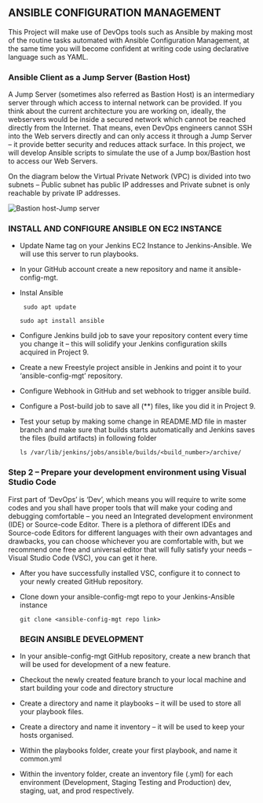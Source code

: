 ## ANSIBLE CONFIGURATION MANAGEMENT

This Project will make use of DevOps tools such as Ansible by making most of the routine tasks automated with Ansible Configuration Management, at the same time you will become confident at writing code using declarative language such as YAML.


### Ansible Client as a Jump Server (Bastion Host)

A Jump Server (sometimes also referred as Bastion Host) is an intermediary server through which access to internal network can be provided. If you think about the current architecture you are working on, ideally, the webservers would be inside a secured network which cannot be reached directly from the Internet. That means, even DevOps engineers cannot SSH into the Web servers directly and can only access it through a Jump Server – it provide better security and reduces attack surface.
In this project, we will develop Ansible scripts to simulate the use of a Jump box/Bastion host to access our Web Servers.

On the diagram below the Virtual Private Network (VPC) is divided into two subnets – Public subnet has public IP addresses and Private subnet is only reachable by private IP addresses.

![Bastion host-Jump server](https://user-images.githubusercontent.com/65022146/215438779-4fe9718a-dfb5-4c87-824b-87a4b04a0804.png)




### INSTALL AND CONFIGURE ANSIBLE ON EC2 INSTANCE

- Update Name tag on your Jenkins EC2 Instance to Jenkins-Ansible. We will use this server to run playbooks.
- In your GitHub account create a new repository and name it ansible-config-mgt.
- Instal Ansible

                               
     ` sudo apt update`
     
     `sudo apt install ansible `
     
- Configure Jenkins build job to save your repository content every time you change it – this will solidify your Jenkins configuration skills acquired in Project 9.

- Create a new Freestyle project ansible in Jenkins and point it to your ‘ansible-config-mgt’ repository.

- Configure Webhook in GitHub and set webhook to trigger ansible build.

- Configure a Post-build job to save all (**) files, like you did it in Project 9.

- Test your setup by making some change in README.MD file in master branch and make sure that builds starts automatically and Jenkins saves the files (build artifacts) in following folder

  `
     ls /var/lib/jenkins/jobs/ansible/builds/<build_number>/archive/
  `


### Step 2 – Prepare your development environment using Visual Studio Code

First part of ‘DevOps’ is ‘Dev’, which means you will require to write some codes and you shall have proper tools that will make your coding and debugging comfortable – you need an Integrated development environment (IDE) or Source-code Editor. There is a plethora of different IDEs and Source-code Editors for different languages with their own advantages and drawbacks, you can choose whichever you are comfortable with, but we recommend one free and universal editor that will fully satisfy your needs – Visual Studio Code (VSC), you can get it here.

- After you have successfully installed VSC, configure it to connect to your newly created GitHub repository.

- Clone down your ansible-config-mgt repo to your Jenkins-Ansible instance

   `
    git clone <ansible-config-mgt repo link>
   `    
   
  
  ### BEGIN ANSIBLE DEVELOPMENT
  
- In your ansible-config-mgt GitHub repository, create a new branch that will be used for development of a new feature.
- Checkout the newly created feature branch to your local machine and start building your code and directory structure
- Create a directory and name it playbooks – it will be used to store all your playbook files.
- Create a directory and name it inventory – it will be used to keep your hosts organised.
- Within the playbooks folder, create your first playbook, and name it common.yml
- Within the inventory folder, create an inventory file (.yml) for each environment (Development, Staging Testing and Production) dev, staging,     uat, and prod respectively.
